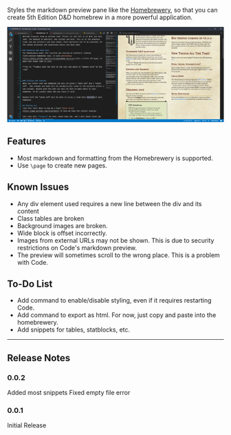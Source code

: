 Styles the markdown preview pane like the [Homebrewery](http://homebrewery.naturalcrit.com/), so that you can create 5th Edition D&D homebrew in a more powerful application.

![preview-image](https://raw.githubusercontent.com/OfficerHalf/homebrewery-vscode/master/docs/images/Preview.PNG)

## Features
- Most markdown and formatting from the Homebrewery is supported.
- Use `\page` to create new pages.

## Known Issues
- Any div element used requires a new line between the div and its content
- Class tables are broken
- Background images are broken.
- Wide block is offset incorrectly.
- Images from external URLs may not be shown. This is due to security restrictions on Code's markdown preview.
- The preview will sometimes scroll to the wrong place. This is a problem with Code.

## To-Do List
- Add command to enable/disable styling, even if it requires restarting Code.
- Add command to export as html. For now, just copy and paste into the homebrewery.
- Add snippets for tables, statblocks, etc.
---
## Release Notes
### 0.0.2
Added most snippets
Fixed empty file error

### 0.0.1
Initial Release

